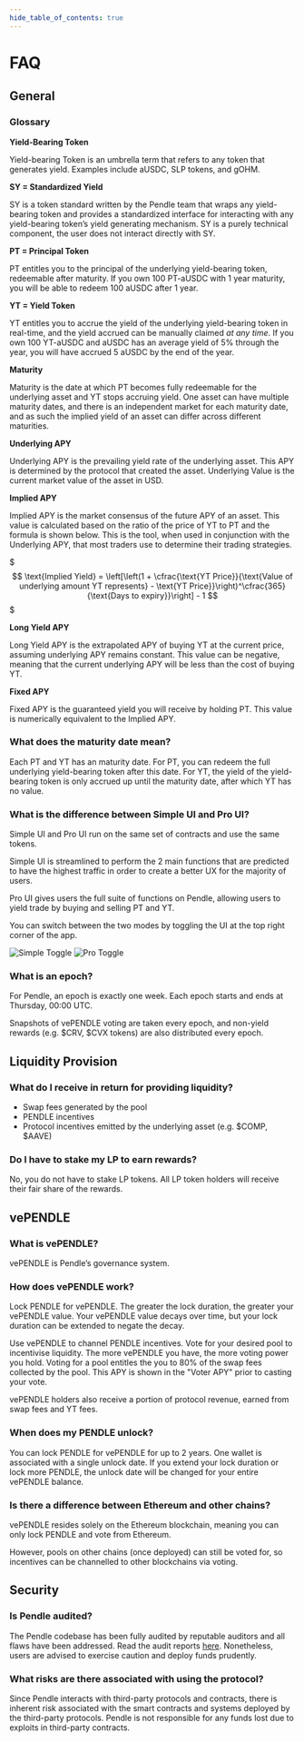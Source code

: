 ```yaml
---
hide_table_of_contents: true
---
```


# FAQ

## General

### Glossary

**Yield-Bearing Token**

Yield-bearing Token is an umbrella term that refers to any token that generates yield. Examples include aUSDC, SLP tokens, and gOHM.

**SY = Standardized Yield**

SY is a token standard written by the Pendle team that wraps any yield-bearing token and provides a standardized interface for interacting with any yield-bearing token’s yield generating mechanism. SY is a purely technical component, the user does not interact directly with SY.

**PT = Principal Token**

PT entitles you to the principal of the underlying yield-bearing token, redeemable after maturity. If you own 100 PT-aUSDC with 1 year maturity, you will be able to redeem 100 aUSDC after 1 year.

**YT = Yield Token**

YT entitles you to accrue the yield of the underlying yield-bearing token in real-time, and the yield accrued can be manually claimed _at any time_. If you own 100 YT-aUSDC and aUSDC has an average yield of 5% through the year, you will have accrued 5 aUSDC by the end of the year.

**Maturity**

Maturity is the date at which PT becomes fully redeemable for the underlying asset and YT stops accruing yield. One asset can have multiple maturity dates, and there is an independent market for each maturity date, and as such the implied yield of an asset can differ across different maturities.

**Underlying APY**

Underlying APY is the prevailing yield rate of the underlying asset. This APY is determined by the protocol that created the asset. Underlying Value is the current market value of the asset in USD.

**Implied APY**

Implied APY is the market consensus of the future APY of an asset. This value is calculated based on the ratio of the price of YT to PT and the formula is shown below. This is the tool, when used in conjunction with the Underlying APY, that most traders use to determine their trading strategies.

$$$
\text{Implied Yield} = \left[\left(1 + \cfrac{\text{YT Price}}{\text{Value of underlying amount YT represents} - \text{YT Price}}\right)^\cfrac{365}{\text{Days to expiry}}\right] - 1
$$$

**Long Yield APY**

Long Yield APY is the extrapolated APY of buying YT at the current price, assuming underlying APY remains constant. This value can be negative, meaning that the current underlying APY will be less than the cost of buying YT.

**Fixed APY**

Fixed APY is the guaranteed yield you will receive by holding PT. This value is numerically equivalent to the Implied APY.

### What does the maturity date mean?

Each PT and YT has an maturity date. For PT, you can redeem the full underlying yield-bearing token after this date. For YT, the yield of the yield-bearing token is only accrued up until the maturity date, after which YT has no value.

### What is the difference between Simple UI and Pro UI?

Simple UI and Pro UI run on the same set of contracts and use the same tokens.

Simple UI is streamlined to perform the 2 main functions that are predicted to have the highest traffic in order to create a better UX for the majority of users.

Pro UI gives users the full suite of functions on Pendle, allowing users to yield trade by buying and selling PT and YT.

You can switch between the two modes by toggling the UI at the top right corner of the app.

![Simple Toggle](/img/faq/simple_toggle.png "Simple Toggle")
![Pro Toggle](/img/faq/pro_toggle.png "Pro Toggle")

### What is an epoch?

For Pendle, an epoch is exactly one week. Each epoch starts and ends at Thursday, 00:00 UTC.

Snapshots of vePENDLE voting are taken every epoch, and non-yield rewards (e.g. $CRV, $CVX tokens) are also distributed every epoch.

## Liquidity Provision

### What do I receive in return for providing liquidity?

* Swap fees generated by the pool
* PENDLE incentives
* Protocol incentives emitted by the underlying asset (e.g. $COMP, $AAVE)

### Do I have to stake my LP to earn rewards?

No, you do not have to stake LP tokens. All LP token holders will receive their fair share of the rewards.

## vePENDLE

### What is vePENDLE?

vePENDLE is Pendle’s governance system. 

### How does vePENDLE work?

Lock PENDLE for vePENDLE. The greater the lock duration, the greater your vePENDLE value. Your vePENDLE value decays over time, but your lock duration can be extended to negate the decay.

Use vePENDLE to channel PENDLE incentives. Vote for your desired pool to incentivise liquidity. The more vePENDLE you have, the more voting power you hold. Voting for a pool entitles the you to 80% of the swap fees collected by the pool. This APY is shown in the "Voter APY" prior to casting your vote.

vePENDLE holders also receive a portion of protocol revenue, earned from swap fees and YT fees.

### When does my PENDLE unlock?

You can lock PENDLE for vePENDLE for up to 2 years. One wallet is associated with a single unlock date. If you extend your lock duration or lock more PENDLE, the unlock date will be changed for your entire vePENDLE balance.

### Is there a difference between Ethereum and other chains?

vePENDLE resides solely on the Ethereum blockchain, meaning you can only lock PENDLE and vote from Ethereum. 

However, pools on other chains (once deployed) can still be voted for, so incentives can be channelled to other blockchains via voting. 

## Security

### Is Pendle audited?

The Pendle codebase has been fully audited by reputable auditors and all flaws have been addressed. Read the audit reports [here](https://github.com/pendle-finance/pendle-core-v2-public/tree/main/audits). Nonetheless, users are advised to exercise caution and deploy funds prudently.

### What risks are there associated with using the protocol?

Since Pendle interacts with third-party protocols and contracts, there is inherent risk associated with the smart contracts and systems deployed by the third-party protocols. Pendle is not responsible for any funds lost due to exploits in third-party contracts.  
